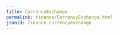 ```yaml
---
title: CurrencyExchange
permalink: finance/CurrencyExchange.html
jsonid: finance_currencyexchange
---
```

